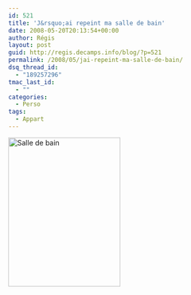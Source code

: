 ```yaml
---
id: 521
title: 'J&rsquo;ai repeint ma salle de bain'
date: 2008-05-20T20:13:54+00:00
author: Régis
layout: post
guid: http://regis.decamps.info/blog/?p=521
permalink: /2008/05/jai-repeint-ma-salle-de-bain/
dsq_thread_id:
  - "189257296"
tmac_last_id:
  - ""
categories:
  - Perso
tags:
  - Appart
---
```

[<img src="http://regis.decamps.info/blog/wp-content/uploads/2008/05/img_1749-225x300.jpg" alt="Salle de bain" title="Salle de bain" width="225" height="300" class="alignnone size-medium wp-image-522" srcset="http://regis.decamps.info/blog/wp-content/uploads/2008/05/img_1749-225x300.jpg 225w, http://regis.decamps.info/blog/wp-content/uploads/2008/05/img_1749.jpg 1536w" sizes="(max-width: 225px) 100vw, 225px" />](http://regis.decamps.info/blog/wp-content/uploads/2008/05/img_1749.jpg)